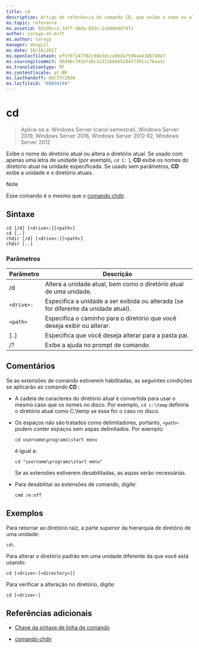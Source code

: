 ```yaml
---
title: cd
description: Artigo de referência do comando CD, que exibe o nome ou altera o diretório atual.
ms.topic: reference
ms.assetid: 932d9cc1-3dff-40da-835c-1cb0894874f1
author: coreyp-at-msft
ms.author: coreyp
manager: dongill
ms.date: 10/16/2017
ms.openlocfilehash: ef5f6f247702c96b3dcca0bda7596ae43867d9e7
ms.sourcegitcommit: 96d46c702e7a9c3a321bbbb5284f73911c7baa3c
ms.translationtype: MT
ms.contentlocale: pt-BR
ms.lasthandoff: 08/27/2020
ms.locfileid: "89034194"
---
```

# <a name="cd"></a>cd

> Aplica-se a: Windows Server (canal semestral), Windows Server 2019, Windows Server 2016, Windows Server 2012 R2, Windows Server 2012

Exibe o nome do diretório atual ou altera o diretório atual. Se usado com apenas uma letra de unidade (por exemplo, `cd C:` ), **CD** exibe os nomes do diretório atual na unidade especificada. Se usado sem parâmetros, **CD** exibe a unidade e o diretório atuais.

> [!NOTE]
> Esse comando é o mesmo que o [comando chdir](chdir.md).

## <a name="syntax"></a>Sintaxe

```
cd [/d] [<drive>:][<path>]
cd [..]
chdir [/d] [<drive>:][<path>]
chdir [..]
```

### <a name="parameters"></a>Parâmetros

| Parâmetro | Descrição |
| --------- | ----------- |
| /d | Altera a unidade atual, bem como o diretório atual de uma unidade. |
| `<drive>:` | Especifica a unidade a ser exibida ou alterada (se for diferente da unidade atual). |
| `<path>` | Especifica o caminho para o diretório que você deseja exibir ou alterar. |
| [..] | Especifica que você deseja alterar para a pasta pai. |
| /? | Exibe a ajuda no prompt de comando. |

## <a name="remarks"></a>Comentários

Se as extensões de comando estiverem habilitadas, as seguintes condições se aplicarão ao comando **CD** :

- A cadeia de caracteres do diretório atual é convertida para usar o mesmo caso que os nomes no disco. Por exemplo, `cd c:\temp` definiria o diretório atual como C:\temp se esse for o caso no disco.

- Os espaços não são tratados como delimitadores, portanto, `<path>` podem conter espaços sem aspas delimitados. Por exemplo:

  ```
  cd username\programs\start menu
  ```

  é igual a:

  ```
  cd "username\programs\start menu"
  ```

  Se as extensões estiverem desabilitadas, as aspas serão necessárias.

- Para desabilitar as extensões de comando, digite:

  ```
  cmd /e:off
  ```

## <a name="examples"></a>Exemplos

Para retornar ao diretório raiz, a parte superior da hierarquia de diretório de uma unidade:

```
cd\
```

Para alterar o diretório padrão em uma unidade diferente da que você está usando:

```
cd [<drive>:[<directory>]]
```

Para verificar a alteração no diretório, digite:

```
cd [<drive>:]
```

## <a name="additional-references"></a>Referências adicionais

- [Chave da sintaxe de linha de comando](command-line-syntax-key.md)

- [comando chdir](chdir.md)
